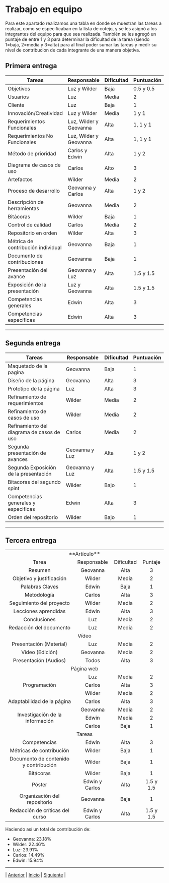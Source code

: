 # Trabajo en equipo

Para este apartado realizamos una tabla en donde se muestran las tareas a realizar, como se especificaban en la lista de cotejo, y se les asignó a los integrantes del 
equipo para que sea realizada. También se les agregó un puntaje de entre 1 y 3 para determinar la dificultad de la tarea (siendo 1=baja, 2=media y 3=alta) para al 
final poder sumar las tareas y medir su nivel de contribucion de cada integrante de una manera objetiva.

## Primera entrega

|    Tareas    |    Responsable    |   Dificultad   | Puntuación | 
|--------------|-------------------|----------------|------------|
|   Objetivos  | Luz y Wilder      |   Baja         |0.5 y 0.5   |
|   Usuarios   | Luz               |   Media        |   2        |
|   Cliente    | Luz               |   Baja         |    1       |
|Innovación/Creatividad | Luz y Wilder|  Media       |1 y 1      |
|Requerimientos Funcionales | Luz, Wilder y Geovanna |  Alta| 1, 1 y 1|
| Requerimientos No Funcionales | Luz, Wilder y Geovanna | Alta | 1, 1 y 1 |
|Método de prioridad | Carlos y Edwin | Alta |1 y 2|
|Diagrama de casos de uso | Carlos | Alto | 3 |
| Artefactos| Wilder | Media | 2| 
| Proceso de desarrollo | Geovanna y Carlos | Alta | 1 y 2 |
| Descripción de herramientas | Geovanna | Media | 2 |
| Bitácoras | Wilder | Baja | 1 |
| Control de calidad | Carlos | Media | 2 |
| Repositorio en orden | Wilder | Alta | 3 |
| Métrica de contribución individual | Geovanna | Baja | 1 |
| Documento de contribuciones | Geovanna | Baja | 1 |
| Presentación del avance | Geovanna y Luz | Alta | 1.5 y 1.5 |
| Exposición de la presentación | Luz y Geovanna | Alta | 1.5 y 1.5 |
| Competencias generales | Edwin | Alta | 3 |
| Competencias específicas | Edwin | Alta | 3 |

***
## Segunda entrega
|    Tareas    |    Responsable    |   Dificultad   | Puntuación | 
|--------------|-------------------|----------------|------------|
| Maquetado de la pagina | Geovanna| Baja | 1 |
| Diseño de la página | Geovanna | Alta | 3 | 
| Prototipo de la página | Luz | Alta | 3 |
| Refinamiento de requerimientos | Wilder | Media | 2 |
|Refinamiento de casos de uso| Wilder| Media | 2 |
| Refinamiento del diagrama de casos de uso| Carlos| Media| 2|
| Segunda presentación de avances | Geovanna y Luz| Alta | 1 y 2|
|Segunda Exposición de la presentación| Geovanna y Luz| Alta| 1.5 y 1.5|
|Bitacoras del segundo spint| Wilder|Bajo| 1|
|Competencias generales y especificas|Edwin|Alta|3|
|Orden del repositorio|Wilder |Bajo|1|

***

## Tercera entrega

<!DOCTYPE html>
<html>
<body>
<table>
	<tr>
		<td colspan="4" align="center"> **Artículo** </td>
	</tr>
	<tr>
		<td align="center">Tarea</td>
		<td align="center">Responsable</td>
		<td align="center">Dificultad</td>
		<td align="center">Puntaje</td>
	</tr>
	<tr>	
		<td align="center">Resumen</td>
		<td align="center">Geovanna</td>
		<td align="center">Alta</td>
		<td align="center">3</td>
	</tr>
	<tr>	
		<td align="center">Objetivo y justificación </td>
		<td align="center">Wilder</td>
		<td align="center">Media</td>
		<td align="center">2</td>
	</tr>
	<tr>	
		<td align="center">Palabras Claves</td>
		<td align="center">Edwin</td>
		<td align="center">Baja</td>
		<td align="center">1</td>
	</tr>
	<tr>	
		<td align="center">Metodología</td>    
		<td align="center">Carlos</td>
		<td align="center">Alta</td>
		<td align="center">3</td>
	</tr>
	<tr>	
		<td align="center">Seguimiento del proyecto</td>
		<td align="center">Wilder</td>
		<td align="center">Media</td>
		<td align="center">2</td>
	</tr>
	<tr>	
		<td align="center">Lecciones aprendidas</td>
		<td align="center">Edwin</td>
		<td align="center">Alta</td>
		<td align="center">3</td>
	</tr>
	<tr>	
		<td align="center">Conclusiones</td>
		<td align="center">Luz</td>
		<td align="center">Media</td>
		<td align="center">2</td>
	</tr>
	<tr>	
		<td align="center">Redacción del documento</td>
		<td align="center">Luz</td>
		<td align="center">Media</td>
		<td align="center">2</td>
	</tr>
	<tr>	
		<td colspan="4" align="center">Vídeo</td>
	</tr>
	<tr>
		<td align="center">Presentación (Material)</td>
		<td align="center">Luz</td>
		<td align="center">Media</td>
		<td align="center">2</td>
	</tr>
	<tr>	
		<td align="center">Vídeo (Edición)</td>
		<td align="center">Geovanna</td>
		<td align="center">Media</td>
		<td align="center">2</td>
	</tr>
	<tr>	
		<td align="center">Presentación (Audios) </td>
		<td align="center">Todos</td>
		<td align="center">Alta</td>
		<td align="center">3</td>
	</tr>
	<tr>	
		<td colspan="4" align="center">Página web</td>
	</tr>
	<tr>	
		<td align="center" rowspan="3">Programación</td>
		<td align="center">Luz</td>
		<td align="center">Media</td>
		<td align="center">2</td>
	</tr>
	<tr>	
		<td align="center">Carlos</td>
		<td align="center">Alta</td>
		<td align="center">3</td>
	</tr>
	<tr>
		<td align="center">Wilder</td>
		<td align="center">Media</td>
		<td align="center">2</td>
	</tr>
	<tr>	
		<td align="center">Adaptabilidad de la página</td>
		<td align="center">Carlos</td>
		<td align="center">Alta</td>
		<td align="center">3</td>
	</tr>
	<tr>	
		<td align="center" rowspan="3">Investigación de la información</td>
		<td align="center">Geovanna</td>
		<td align="center">Media</td>
		<td align="center">2</td>
	</tr>
	<tr>	
		<td align="center">Edwin</td>
		<td align="center">Media</td>
		<td align="center">2</td>
	</tr>
	<tr>
		<td align="center">Carlos</td>
		<td align="center">Baja</td>
		<td align="center">1</td>
	</tr>
	<tr>	
		<td colspan="4" align="center">Tareas</td>
	</tr>
	<tr>
		<td align="center">Competencias</td>
		<td align="center">Edwin</td>
		<td align="center">Alta</td>
		<td align="center">3</td>
	</tr>
	<tr>
		<td align="center">Métricas de contribución</td>
		<td align="center">Wilder</td>
		<td align="center">Baja</td>
		<td align="center">1</td>
	</tr>
	<tr>
		<td align="center">Documento de contenido y
contribución</td>
		<td align="center">Wilder</td>
		<td align="center">Baja</td>
		<td align="center">1</td>
	</tr>
	<tr>
		<td align="center">Bitácoras</td>
		<td align="center">Wilder</td>
		<td align="center">Baja</td>
		<td align="center">1</td>
	</tr>
	<tr>
		<td align="center">Póster</td>
		<td align="center">Edwin y Carlos</td>
		<td align="center">Alta</td>
		<td align="center">1.5 y 1.5</td>
	</tr>
	<tr>
		<td align="center">Organización del repositorio</td>
		<td align="center">Geovanna</td>
		<td align="center">Baja</td>
		<td align="center">1</td>
	</tr>
	<tr>
		<td align="center">Redacción de críticas del curso</td>
		<td align="center">Edwin y Carlos</td>
		<td align="center">Alta</td>
		<td align="center">1.5 y 1.5</td>
	</tr>
</table>
</body>
</html>


Haciendo así un total de contribución de:

* Geovanna: 23.18%
* Wilder: 22.46%
* Luz: 23.91%
* Carlos: 14.49%
* Edwin: 15.94%

***
| [Anterior](https://github.com/Geovanna-med/Enterate/blob/main/Documentos/Proceso%20de%20trabajo.md "Anterior") 
| [Inicio](https://github.com/Geovanna-med/Enterate "Inicio") 
| [Siguiente](https://github.com/Geovanna-med/Enterate/blob/main/Documentos/Competencias.md "Siguiente") |
